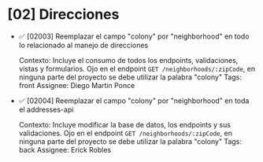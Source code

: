 # [02] Direcciones

- ✅ [02003] Reemplazar el campo "colony" por "neighborhood" en todo lo relacionado al manejo de direcciones

  Contexto: Incluye el consumo de todos los endpoints, validaciones, vistas y formularios. Ojo en el endpoint `GET /neighborhoods/:zipCode`, en ninguna parte del proyecto se debe utilizar la palabra "colony"
  Tags: front
  Assignee: Diego Martin Ponce

- ✅ [02004] Reemplazar el campo "colony" por "neighborhood" en toda el addresses-api

  Contexto: Incluye modificar la base de datos, los endpoints y sus validaciones. Ojo en el endpoint `GET /neighborhoods/:zipCode`, en ninguna parte del proyecto se debe utilizar la palabra "colony"
  Tags: back
  Assignee: Erick Robles
